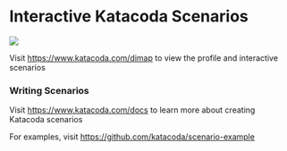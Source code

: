 # Interactive Katacoda Scenarios

[![](http://shields.katacoda.com/katacoda/dimap/count.svg)](https://www.katacoda.com/dimap "Get your profile on Katacoda.com")

Visit https://www.katacoda.com/dimap to view the profile and interactive scenarios

### Writing Scenarios
Visit https://www.katacoda.com/docs to learn more about creating Katacoda scenarios

For examples, visit https://github.com/katacoda/scenario-example
